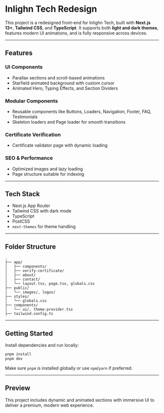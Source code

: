 # Inlighn Tech Redesign

This project is a redesigned front-end for Inlighn Tech, built with **Next.js 13+**, **Tailwind CSS**, and **TypeScript**. It supports both **light and dark themes**, features modern UI animations, and is fully responsive across devices.

---

## Features

### UI Components

- Parallax sections and scroll-based animations
- Starfield animated background with custom cursor
- Animated Hero, Typing Effects, and Section Dividers

### Modular Components

- Reusable components like Buttons, Loaders, Navigation, Footer, FAQ, Testimonials
- Skeleton loaders and Page loader for smooth transitions

### Certificate Verification

- Certificate validator page with dynamic loading

### SEO & Performance

- Optimized images and lazy loading
- Page structure suitable for indexing

---

## Tech Stack

- Next.js App Router
- Tailwind CSS with dark mode
- TypeScript
- PostCSS
- `next-themes` for theme handling

---

## Folder Structure

```
.
├── app/
│   ├── components/
│   ├── verify-certificate/
│   ├── about/
│   ├── contact/
│   └── layout.tsx, page.tsx, globals.css
├── public/
│   └── images/, logos/
├── styles/
│   └── globals.css
├── components/
│   └── ui/, theme-provider.tsx
├── tailwind.config.ts
```

---

## Getting Started

Install dependencies and run locally:

```bash
pnpm install
pnpm dev
```

Make sure `pnpm` is installed globally or use `npm`/`yarn` if preferred.

---

## Preview

This project includes dynamic and animated sections with immersive UI to deliver a premium, modern web experience.
